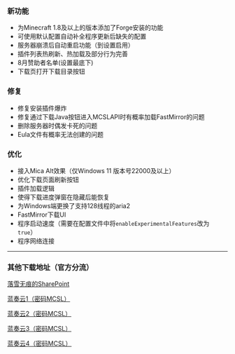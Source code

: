 ### 新功能  
 - 为Minecraft 1.8及以上的版本添加了Forge安装的功能  
 - 可使用默认配置自动补全程序更新后缺失的配置  
 - 服务器崩溃后自动重启功能（到设置启用）  
 - 插件列表热刷新、热加载及部分行为完善  
 - 8月赞助者名单(设置最底下)  
 - 下载页打开下载目录按钮  
### 修复  
 - 修复安装插件爆炸  
 - 修复通过下载Java按钮进入MCSLAPI时有概率加载FastMirror的问题  
 - 删除服务器时偶发卡死的问题  
 - Eula文件有概率无法创建的问题  
### 优化  
 - 接入Mica Alt效果（仅Windows 11 版本号22000及以上）  
 - 优化下载页面刷新按钮  
 - 插件加载逻辑  
 - 使得下载进度弹窗在隐藏后能恢复  
 - 为Windows端更换了支持128线程的aria2  
 - FastMirror下载UI  
 - 程序启动速度（需要在配置文件中将`enableExperimentalFeatures`改为`true`）
 - 程序网络连接
___

### 其他下载地址（官方分流）
[落雪无痕的SharePoint](https://lxhtt-my.sharepoint.com/:f:/g/personal/lxhtt_lxhtt_onmicrosoft_com/Er2XmdrCZkZGhXrk7EB2eyABTsO2Jfwbq3OYsdGkjUtMRA?e=DNjfA8)

[蓝奏云1（密码MCSL）](https://lxht.lanzoum.com/b01edy9tg)

[蓝奏云2（密码MCSL）](https://lxht.lanzoux.com/b01edy9tg)

[蓝奏云3（密码MCSL）](https://lxht.lanzoug.com/b01edy9tg)

[蓝奏云4（密码MCSL）](https://lxht.lanzoub.com/b01edy9tg)
